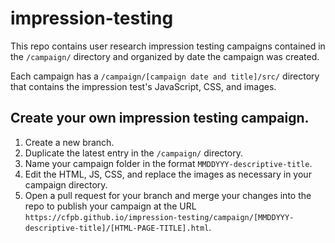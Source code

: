 # impression-testing

This repo contains user research impression testing campaigns contained in the
`/campaign/` directory and organized by date the campaign was created.

Each campaign has a `/campaign/[campaign date and title]/src/` directory that
contains the impression test's JavaScript, CSS, and images.

## Create your own impression testing campaign.

1. Create a new branch.
2. Duplicate the latest entry in the `/campaign/` directory.
4. Name your campaign folder in the format `MMDDYYY-descriptive-title`.
5. Edit the HTML, JS, CSS, and replace the images as necessary in your
campaign directory.
6. Open a pull request for your branch and merge your changes into the repo to
publish your campaign at the URL
`https://cfpb.github.io/impression-testing/campaign/[MMDDYYY-descriptive-title]/[HTML-PAGE-TITLE].html`.

